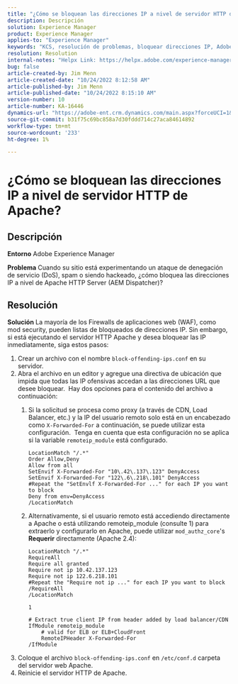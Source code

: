 ```yaml
---
title: "¿Cómo se bloquean las direcciones IP a nivel de servidor HTTP de Apache?"
description: Descripción
solution: Experience Manager
product: Experience Manager
applies-to: "Experience Manager"
keywords: "KCS, resolución de problemas, bloquear direcciones IP, Adobe Experience Manager, AEM, nivel de servidor HTTP Apache"
resolution: Resolution
internal-notes: "Helpx Link: https://helpx.adobe.com/experience-manager/kb/block-ips-apache-http-server.html#remoteip_module"
bug: false
article-created-by: Jim Menn
article-created-date: "10/24/2022 8:12:58 AM"
article-published-by: Jim Menn
article-published-date: "10/24/2022 8:15:10 AM"
version-number: 10
article-number: KA-16446
dynamics-url: "https://adobe-ent.crm.dynamics.com/main.aspx?forceUCI=1&pagetype=entityrecord&etn=knowledgearticle&id=3e9f6ba7-7353-ed11-bba2-6045bd0065f9"
source-git-commit: b31f75c69bc858a7d30fddd714c27aca84614892
workflow-type: tm+mt
source-wordcount: '233'
ht-degree: 1%

---
```


# ¿Cómo se bloquean las direcciones IP a nivel de servidor HTTP de Apache?

## Descripción


<b>Entorno</b>
Adobe Experience Manager

<b>Problema</b>
Cuando su sitio está experimentando un ataque de denegación de servicio (DoS), spam o siendo hackeado, ¿cómo bloquea las direcciones IP a nivel de Apache HTTP Server (AEM Dispatcher)?


## Resolución


<b>Solución</b>
La mayoría de los Firewalls de aplicaciones web (WAF), como mod security, pueden listas de bloqueados de direcciones IP.
Sin embargo, si está ejecutando el servidor HTTP Apache y desea bloquear las IP inmediatamente, siga estos pasos:

1. Crear un archivo con el nombre `block-offending-ips.conf` en su servidor.
2. Abra el archivo en un editor y agregue una directiva de ubicación que impida que todas las IP ofensivas accedan a las direcciones URL que desee bloquear.  Hay dos opciones para el contenido del archivo a continuación:
   1. Si la solicitud se procesa como proxy (a través de CDN, Load Balancer, etc.) y la IP del usuario remoto solo está en un encabezado como `X-Forwarded-For` a continuación, se puede utilizar esta configuración.  Tenga en cuenta que esta configuración no se aplica si la variable `remoteip_module` está configurado.  <br>

      ```
      LocationMatch "/.*"
      Order Allow,Deny
      Allow from all
      SetEnvif X-Forwarded-For "10\.42\.137\.123" DenyAccess
      SetEnvif X-Forwarded-For "122\.6\.218\.101" DenyAccess
      #Repeat the "SetEnvlf X-Forwarded-For ..." for each IP you want to block
      Deny from env=DenyAccess
      /LocationMatch
      ```
   2. Alternativamente, si el usuario remoto está accediendo directamente a Apache o está utilizando remoteip_module (consulte 1) para extraerlo y configurarlo en Apache, puede utilizar `mod_authz_core`&#39;s <b>Requerir</b> directamente (Apache 2.4):

      ```
      LocationMatch "/.*"
      RequireAll
      Require all granted
      Require not ip 10.42.137.123
      Require not ip 122.6.218.101
      #Repeat the "Require not ip ..." for each IP you want to block
      /RequireAll
      /LocationMatch
      ```

      `1`


      ```
      # Extract true client IP from header added by load balancer/CDN
      IfModule remoteip_module
          # valid for ELB or ELB+CloudFront
          RemoteIPHeader X-Forwarded-For
      /IfModule
      ```
3. Coloque el archivo `block-offending-ips.conf` en `/etc/conf.d` carpeta del servidor web Apache.
4. Reinicie el servidor HTTP de Apache.

